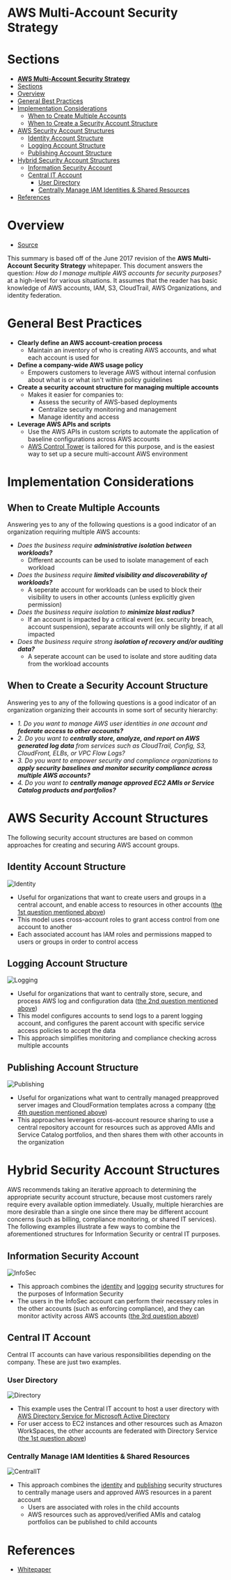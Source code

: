 # **AWS Multi-Account Security Strategy**

# Sections
- [**AWS Multi-Account Security Strategy**](#aws-multi-account-security-strategy)
- [Sections](#sections)
- [Overview](#overview)
- [General Best Practices](#general-best-practices)
- [Implementation Considerations](#implementation-considerations)
  - [When to Create Multiple Accounts](#when-to-create-multiple-accounts)
  - [When to Create a Security Account Structure](#when-to-create-a-security-account-structure)
- [AWS Security Account Structures](#aws-security-account-structures)
  - [Identity Account Structure](#identity-account-structure)
  - [Logging Account Structure](#logging-account-structure)
  - [Publishing Account Structure](#publishing-account-structure)
- [Hybrid Security Account Structures](#hybrid-security-account-structures)
  - [Information Security Account](#information-security-account)
  - [Central IT Account](#central-it-account)
    - [User Directory](#user-directory)
    - [Centrally Manage IAM Identities & Shared Resources](#centrally-manage-iam-identities--shared-resources)
- [References](#references)

# Overview
- [Source](https://d1.awsstatic.com/aws-answers/AWS_Multi_Account_Security_Strategy.pdf)

This summary is based off of the June 2017 revision of the **AWS Multi-Account Security Strategy** whitepaper. This document answers the question:
*How do I manage multiple AWS accounts for security purposes?* at a high-level for various situations. It assumes that the reader has basic knowledge of AWS accounts, IAM, S3, CloudTrail, AWS Organizations, and identity federation.

# General Best Practices
- **Clearly define an AWS account-creation process**
  - Maintain an inventory of who is creating AWS accounts, and what each account is used for
- **Define a company-wide AWS usage policy**
  - Empowers customers to leverage AWS without internal confusion about what is or what isn't within policy guidelines
- **Create a security account structure for managing multiple accounts**
  - Makes it easier for companies to:
    - Assess the security of AWS-based deployments
    - Centralize security monitoring and management
    - Manage identity and access
- **Leverage AWS APIs and scripts**
  - Use the AWS APIs in custom scripts to automate the application of baseline configurations across AWS accounts
  - [AWS Control Tower](https://aws.amazon.com/controltower/) is tailored for this purpose, and is the easiest way to set up a secure multi-account AWS environment

# Implementation Considerations

## When to Create Multiple Accounts
Answering yes to any of the following questions is a good indicator of an organization requiring multiple AWS accounts:
- *Does the business require **administrative isolation between workloads?***
  - Different accounts can be used to isolate management of each workload
- *Does the business require **limited visibility and discoverability of workloads?***
  - A seperate account for workloads can be used to block their visibility to users in other accounts (unless explicitly given permission)
- *Does the business require isolation to **minimize blast radius?***
  - If an account is impacted by a critical event (ex. security breach, account suspension), separate accounts will only be slightly, if at all impacted
- *Does the business require strong **isolation of recovery and/or auditing data?***
  - A seperate account can be used to isolate and store auditing data from the workload accounts

## When to Create a Security Account Structure
Answering yes to any of the following questions is a good indicator of an organization organizing their accounts in some sort of security hierarchy:
- *1. Do you want to manage AWS user identities in one account and **federate access to other accounts?***
- *2. Do you want to **centrally store, analyze, and report on AWS generated log data** from services such as CloudTrail, Config, S3, CloudFront, ELBs, or VPC Flow Logs?*
- *3. Do you want to empower security and compliance organizations to **apply security baselines and monitor security compliance across multiple AWS accounts?***
- *4. Do you want to **centrally manage approved EC2 AMIs or Service Catalog products and portfolios?***

# AWS Security Account Structures
The following security account structures are based on common approaches for creating and securing AWS account groups.

## Identity Account Structure
![Identity](../Diagrams/MultiAccountSecurity_Identity.png)
- Useful for organizations that want to create users and groups in a central account, and enable access to resources in other accounts ([the 1st question mentioned above](#when-to-create-a-security-account-structure))
- This model uses cross-account roles to grant access control from one account to another
- Each associated account has IAM roles and permissions mapped to users or groups in order to control access

## Logging Account Structure
![Logging](../Diagrams/MultiAccountSecurity_Logging.png)
- Useful for organizations that want to centrally store, secure, and process AWS log and configuration data ([the 2nd question mentioned above](#when-to-create-a-security-account-structure))
- This model configures accounts to send logs to a parent logging account, and configures the parent account with specific service access policies to accept the data
- This approach simplifies monitoring and compliance checking across multiple accounts

## Publishing Account Structure
![Publishing](../Diagrams/MultiAccountSecurity_Publishing.png)
- Useful for organizations what want to centrally managed preapproved server images and CloudFormation templates across a company ([the 4th question mentioned above](#when-to-create-a-security-account-structure))
- This approaches leverages cross-account resource sharing to use a central repository account for resources such as approved AMIs and Service Catalog portfolios, and then shares them with other accounts in the organization

# Hybrid Security Account Structures
AWS recommends taking an iterative approach to determining the appropriate security account structure, because most customers rarely require every available option immediately. Usually, multiple hierarchies are more desirable than a single one since there may be different account concerns (such as billing, compliance monitoring, or shared IT services). The following examples illustrate a few ways to combine the aforementioned structures for Information Security or central IT purposes.

## Information Security Account
![InfoSec](../Diagrams/MultiAccountSecurity_InfoSec.png)
- This approach combines the [identity](#identity-account-structure) and [logging](#logging-account-structure) security structures for the purposes of Information Security
- The users in the InfoSec account can perform their necessary roles in the other accounts (such as enforcing compliance), and they can monitor activity across AWS accounts ([the 3rd question above](#when-to-create-a-security-account-structure))

## Central IT Account
Central IT accounts can have various responsibilities depending on the company. These are just two examples.

### User Directory
![Directory](../Diagrams/MultiAccountSecurity_Directory.png)
- This example uses the Central IT account to host a user directory with [AWS Directory Service for Microsoft Active Directory](https://aws.amazon.com/directoryservice/)
- For user access to EC2 instances and other resources such as Amazon WorkSpaces, the other accounts are federated with Directory Service ([the 1st question above](#when-to-create-a-security-account-structure))

### Centrally Manage IAM Identities & Shared Resources
![CentralIT](../Diagrams/MultiAccountSecurity_CentralIT.png)
- This approach combines the [identity](#identity-account-structure) and [publishing](#logging-account-structure) security structures to centrally manage users and approved AWS resources in a parent account
  - Users are associated with roles in the child accounts
  - AWS resources such as approved/verified AMIs and catalog portfolios can be published to child accounts


# References
- [Whitepaper](https://d1.awsstatic.com/aws-answers/AWS_Multi_Account_Security_Strategy.pdf)
